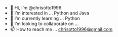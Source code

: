 - 👋 Hi, I’m @chrisotto1996
- 👀 I’m interested in ...
Python and Java
- 🌱 I’m currently learning ...
Python
- 💞️ I’m looking to collaborate on ...
- 📫 How to reach me ...
chrisotto1996@gmail.com
<!---
chrisotto1996/chrisotto1996 is a ✨ special ✨ repository because its `README.md` (this file) appears on your GitHub profile.
You can click the Preview link to take a look at your changes.
--->
